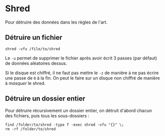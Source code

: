 # Shred

Pour détruire des données dans les règles de l'art.

## Détruire un fichier

```
shred -vfu /file/to/shred
```

Le `-u` permet de supprimer le fichier après avoir écrit 3 passes (par défaut) 
de données aléatoires dessus.

Si le disque est chiffré, il ne faut pas mettre le `-z` de manière à ne pas 
écrire une passe de `0` à la fin. On peut le faire sur un disque non chiffré 
de manière à *masquer* le shred.

## Détruire un dossier entier

Pour détruire récursivement un dossier entier, on détruit d'abord chacun des 
fichiers, puis tous les sous-dossiers :
```
find /folder/to/shred -type f -exec shred -vfu "{}" \;
rm -rf /folder/to/shred
```


